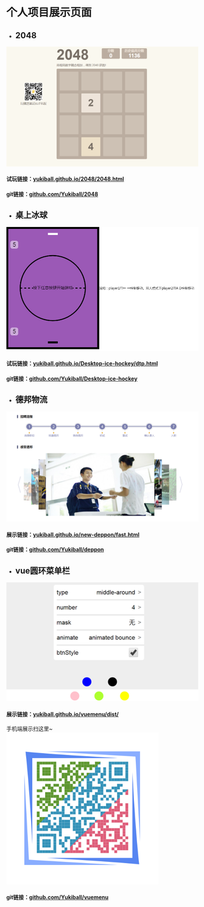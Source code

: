 # 个人项目展示页面
- ## 2048
![2048](./img/2048.png)<br>
#### 试玩链接：[yukiball.github.io/2048/2048.html](https://yukiball.github.io/2048/2048.html)
#### git链接：[github.com/Yukiball/2048](https://github.com/Yukiball/2048)
- ## 桌上冰球
![Desktop-ice-hockey](./img/ice.png)<br>
#### 试玩链接：[yukiball.github.io/Desktop-ice-hockey/dtp.html](https://yukiball.github.io/Desktop-ice-hockey/dtp.html)
#### git链接：[github.com/Yukiball/Desktop-ice-hockey](https://github.com/Yukiball/Desktop-ice-hockey)
- ## 德邦物流
![deppon](./img/depong.png)<br>
#### 展示链接：[yukiball.github.io/new-deppon/fast.html](https://yukiball.github.io/new-deppon/fast.html)
#### git链接：[github.com/Yukiball/deppon](https://github.com/Yukiball/new-deppon)
- ## vue圆环菜单栏
![list](./img/list.png)<br>
#### 展示链接：[yukiball.github.io/vuemenu/dist/](https://yukiball.github.io/vuemenu/dist/)<br>
手机端展示扫这里~<br>
![vuelist](./img/vuelist.png)<br>
#### git链接：[github.com/Yukiball/vuemenu](https://github.com/Yukiball/vuemenu)
